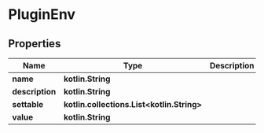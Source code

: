 
# PluginEnv

## Properties
Name | Type | Description | Notes
------------ | ------------- | ------------- | -------------
**name** | **kotlin.String** |  | 
**description** | **kotlin.String** |  | 
**settable** | **kotlin.collections.List&lt;kotlin.String&gt;** |  | 
**value** | **kotlin.String** |  | 



